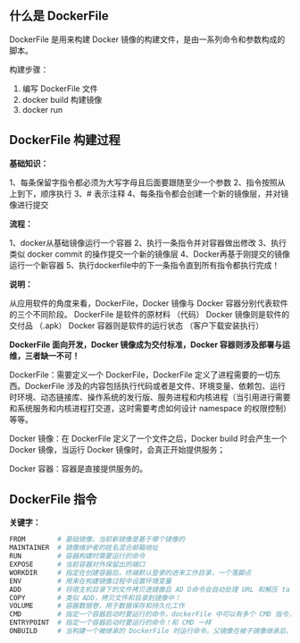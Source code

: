 ## 什么是 DockerFile

DockerFile 是用来构建 Docker 镜像的构建文件，是由一系列命令和参数构成的脚本。

构建步骤：

1. 编写 DockerFile 文件
2. docker build 构建镜像
3. docker run

## DockerFile 构建过程

**基础知识：**

1、每条保留字指令都必须为大写字母且后面要跟随至少一个参数
2、指令按照从上到下，顺序执行
3、# 表示注释
4、每条指令都会创建一个新的镜像层，并对镜像进行提交

**流程：**

1、docker从基础镜像运行一个容器
2、执行一条指令并对容器做出修改
3、执行类似 docker commit 的操作提交一个新的镜像层
4、Docker再基于刚提交的镜像运行一个新容器
5、执行dockerfile中的下一条指令直到所有指令都执行完成！

**说明：**

从应用软件的角度来看，DockerFile，Docker 镜像与 Docker 容器分别代表软件的三个不同阶段。
DockerFile 是软件的原材料 （代码）
Docker 镜像则是软件的交付品 （.apk）
Docker 容器则是软件的运行状态 （客户下载安装执行）

**DockerFile 面向开发，Docker 镜像成为交付标准，Docker 容器则涉及部署与运维，三者缺一不可！**

DockerFile：需要定义一个 DockerFile，DockerFile 定义了进程需要的一切东西。DockerFile 涉及的内容包括执行代码或者是文件、环境变量、依赖包、运行时环境、动态链接库、操作系统的发行版、服务进程和内核进程（当引用进行需要和系统服务和内核进程打交道，这时需要考虑如何设计 namespace 的权限控制）等等。

Docker 镜像：在 DockerFile 定义了一个文件之后，Docker build 时会产生一个 Docker 镜像，当运行 Docker 镜像时，会真正开始提供服务；

Docker 容器：容器是直接提供服务的。

## DockerFile 指令

**关键字：**

```bash
FROM 		# 基础镜像，当前新镜像是基于哪个镜像的
MAINTAINER 	# 镜像维护者的姓名混合邮箱地址
RUN 		# 容器构建时需要运行的命令
EXPOSE 		# 当前容器对外保留出的端口
WORKDIR 	# 指定在创建容器后，终端默认登录的进来工作目录，一个落脚点
ENV 		# 用来在构建镜像过程中设置环境变量
ADD 		# 将宿主机目录下的文件拷贝进镜像且 AD D命令会自动处理 URL 和解压 tar 压缩包
COPY 		# 类似 ADD，拷贝文件和目录到镜像中！
VOLUME 		# 容器数据卷，用于数据保存和持久化工作
CMD 		# 指定一个容器启动时要运行的命令，dockerFile 中可以有多个 CMD 指令，但只有最 后一个生效！
ENTRYPOINT 	# 指定一个容器启动时要运行的命令！和 CMD 一样
ONBUILD 	# 当构建一个被继承的 DockerFile 时运行命令，父镜像在被子镜像继承后，父镜像的 ONBUILD 被触发
```